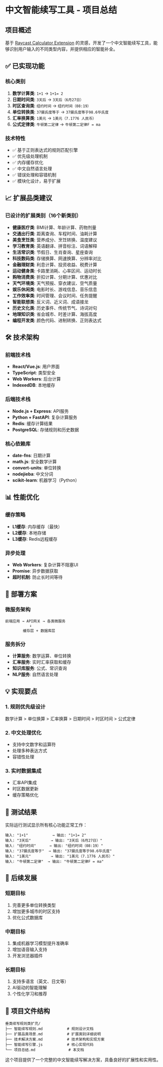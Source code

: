 # 中文智能续写工具 - 项目总结

## 项目概述

基于 [Raycast Calculator Extension](https://www.raycast.com/core-features/calculator) 的灵感，开发了一个中文智能续写工具，能够识别用户输入的不同类型内容，并提供相应的智能补全。

## ✅ 已实现功能

### 核心类别
1. **数学计算类**: `1+1` → `1+1= 2`
2. **日期时间类**: `3天后` → `3天后（6月27日）`
3. **时区查询类**: `纽约时间` → `纽约时间（08:19）`
4. **单位转换类**: `37摄氏度等于` → `37摄氏度等于98.6华氏度`
5. **汇率换算类**: `1美元` → `1美元（7.1776 人民币）`
6. **公式定律类**: `牛顿第二定律` → `牛顿第二定律F = ma`

### 技术特性
- ✅ 基于正则表达式的规则匹配引擎
- ✅ 优先级处理机制
- ✅ 内存缓存优化
- ✅ 中文自然语言处理
- ✅ 错误处理和容错机制
- ✅ 模块化设计，易于扩展

## 📈 扩展品类建议

### 已设计的扩展类别（16个新类别）
- **健康医疗类**: BMI计算、年龄计算、药物剂量
- **交通出行类**: 距离查询、车程时间、油耗计算
- **美食烹饪类**: 营养成分、烹饪转换、温度建议
- **学习教育类**: 英语翻译、拼音标注、词语解释
- **生活常识类**: 节假日、生肖查询、星座查询
- **科技数码类**: 存储换算、网速换算、分辨率对比
- **金融理财类**: 利息计算、投资收益、税费计算
- **运动健身类**: 卡路里消耗、心率区间、运动时长
- **购物消费类**: 折扣计算、分期计算、优惠对比
- **天气环境类**: 天气预报、穿衣建议、空气质量
- **娱乐休闲类**: 电影时长、游戏信息、音乐信息
- **工作效率类**: 时间管理、会议时间、任务提醒
- **智能联想类**: 反义词、近义词、成语接龙
- **历史文化类**: 历史事件、传统节气、诗词对句
- **地理知识类**: 省会城市、时差计算、海拔高度
- **编程开发类**: 颜色代码、进制转换、正则表达式

## 🛠 技术架构

### 前端技术栈
- **React/Vue.js**: 用户界面
- **TypeScript**: 类型安全
- **Web Workers**: 后台计算
- **IndexedDB**: 本地缓存

### 后端技术栈
- **Node.js + Express**: API服务
- **Python + FastAPI**: 复杂计算服务
- **Redis**: 缓存计算结果
- **PostgreSQL**: 存储规则和历史数据

### 核心依赖库
- **date-fns**: 日期计算
- **math.js**: 安全数学计算
- **convert-units**: 单位转换
- **nodejieba**: 中文分词
- **scikit-learn**: 机器学习（Python）

## 📊 性能优化

### 缓存策略
- **L1缓存**: 内存缓存（最快）
- **L2缓存**: 本地存储
- **L3缓存**: Redis远程缓存

### 异步处理
- **Web Workers**: 复杂计算不阻塞UI
- **Promise**: 异步数据获取
- **超时机制**: 防止长时间等待

## 🚀 部署方案

### 微服务架构
```
前端应用 → API网关 → 各类微服务
           ↓
        缓存层 + 数据库层
```

### 服务拆分
- **计算服务**: 数学运算、单位转换
- **汇率服务**: 实时汇率获取和缓存
- **知识库服务**: 公式、常识查询
- **NLP服务**: 自然语言处理

## 💡 实现要点

### 1. 规则优先级设计
数学计算 > 单位换算 > 汇率换算 > 日期时间 > 时区时间 > 公式定律

### 2. 中文处理优化
- 支持中文数字和运算符
- 处理多种表达方式
- 容错性处理

### 3. 实时数据集成
- 汇率API集成
- 时区数据更新
- 缓存策略优化

## 📝 测试结果

实际运行测试显示所有核心功能正常工作：
```
输入: "1+1"           → 输出: "1+1= 2"
输入: "3天后"         → 输出: "3天后（6月27日）"
输入: "纽约时间"      → 输出: "纽约时间（08:19）"
输入: "37摄氏度等于"  → 输出: "37摄氏度等于98.6华氏度"
输入: "1美元"         → 输出: "1美元（7.1776 人民币）"
输入: "牛顿第二定律"  → 输出: "牛顿第二定律F = ma"
```

## 🔄 后续发展

### 短期目标
1. 完善更多单位转换类型
2. 增加更多城市的时区支持
3. 优化公式数据库

### 中期目标
1. 集成机器学习模型提升准确率
2. 增加语音输入支持
3. 开发浏览器插件

### 长期目标
1. 支持多语言（英文、日文等）
2. AI驱动的智能理解
3. 个性化学习和推荐

## 📂 项目文件结构
```
垂类续写规则类扩充/
├── 智能续写规则.md           # 规则设计文档
├── 扩展品类场景.md           # 扩展类别详细说明
├── 技术解决方案.md           # 技术架构和实现方案
├── 智能续写引擎.js           # 核心实现代码
└── 项目总结.md               # 本文档
```

这个项目提供了一个完整的中文智能续写解决方案，具备良好的扩展性和实用性。 